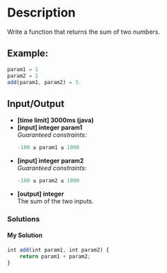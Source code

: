 # Description

Write a function that returns the sum of two numbers.

## Example:

```Javascript
param1 = 1
param2 = 2
add(param1, param2) = 3.
```

## Input/Output

- **[time limit] 3000ms (java)**
- **[input] integer param1** <br>
  *Guaranteed constraints:* <br>
  ```Javascript
  -100 ≤ param1 ≤ 1000
  ```
- **[input] integer param2** <br>
    *Guaranteed constraints:* <br>
    ```Javascript
    -100 ≤ param2 ≤ 1000
    ```
- **[output] integer** <br>
    The sum of the two inputs.
    
### Solutions
#### My Solution
```Javascript
int add(int param1, int param2) {
    return param1 + param2;
}
```
